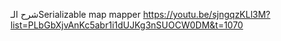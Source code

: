 شرح الـSerializable
map
mapper
https://youtu.be/sjngqzKLl3M?list=PLbGbXjvAnKc5abr1i1dUJKg3nSUOCW0DM&t=1070